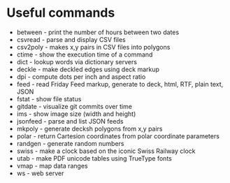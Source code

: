 # Useful commands

* between - print the number of hours between two dates
* csvread - parse and display CSV files
* csv2poly - makes x,y pairs in CSV files into polygons
* ctime - show the execution time of a command
* dict - lookup words via dictionary servers
* deckle - make deckled edges using deck markup
* dpi - compute dots per inch and aspect ratio
* feed - read Friday Feed markup, generate to deck, html, RTF, plain text, JSON
* fstat - show file status
* gitdate - visualize git commits over time
* ims - show image size (width and height)
* jsonfeed - parse and list JSON feeds
* mkpoly - generate decksh polygons from x,y pairs
* polar - return Cartesion coordinates from polar coordinate parameters
* randgen - generate random numbers
* swiss - make a clock based on the iconic Swiss Railway clock
* utab - make PDF unicode tables using TrueType fonts
* vmap - map data ranges
* ws - web server



